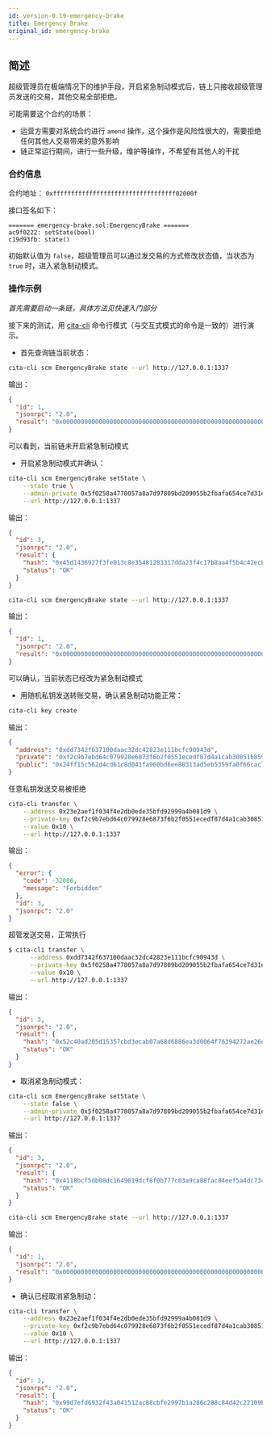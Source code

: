 ```yaml
---
id: version-0.19-emergency-brake
title: Emergency Brake
original_id: emergency-brake
---
```


## 简述

超级管理员在极端情况下的维护手段，开启紧急制动模式后，链上只接收超级管理员发送的交易，其他交易全部拒绝。

可能需要这个合约的场景：

- 运营方需要对系统合约进行 `amend` 操作，这个操作是风险性很大的，需要拒绝任何其他人交易带来的意外影响
- 链正常运行期间，进行一些升级，维护等操作，不希望有其他人的干扰

### 合约信息

合约地址： `0xffffffffffffffffffffffffffffffffff02000f`

接口签名如下：

    ======= emergency-brake.sol:EmergencyBrake =======
    ac9f0222: setState(bool)
    c19d93fb: state()

初始默认值为 `false`，超级管理员可以通过发交易的方式修改状态值，当状态为 `true` 时，进入紧急制动模式。

### 操作示例

_首先需要启动一条链，具体方法见快速入门部分_

接下来的测试，用 [cita-cli](https://github.com/cryptape/cita-cli) 命令行模式（与交互式模式的命令是一致的）进行演示。

- 首先查询链当前状态：

```bash
cita-cli scm EmergencyBrake state --url http://127.0.0.1:1337
```

输出：

```json
{
  "id": 1,
  "jsonrpc": "2.0",
  "result": "0x0000000000000000000000000000000000000000000000000000000000000000"
}
```

可以看到，当前链未开启紧急制动模式

- 开启紧急制动模式并确认：

```bash
cita-cli scm EmergencyBrake setState \
    --state true \
    --admin-private 0x5f0258a4778057a8a7d97809bd209055b2fbafa654ce7d31ec7191066b9225e6 \
    --url http://127.0.0.1:1337
```

输出：

```json
{
  "id": 3,
  "jsonrpc": "2.0",
  "result": {
    "hash": "0x45d1436927f3fe013c8e35481283317dda23f4c17b8aa4f5b4c42ecb2e81c817",
    "status": "OK"
  }
}
```

```bash
cita-cli scm EmergencyBrake state --url http://127.0.0.1:1337
```

输出：

```json
{
  "id": 1,
  "jsonrpc": "2.0",
  "result": "0x0000000000000000000000000000000000000000000000000000000000000001"
}
```

可以确认，当前状态已经改为紧急制动模式

- 用随机私钥发送转账交易，确认紧急制动功能正常：

```bash
cita-cli key create
```

输出：

```json
{
  "address": "0xdd7342f637100daac32dc42823e111bcfc90943d",
  "private": "0xf2c9b7ebd64c079928e6873f6b2f0551ecedf87d4a1cab30851b8592aa4b2396",
  "public": "0x24ff15c562d4cd61c8d041fa960bd6ee88313ad5eb5359fa0f66cac787b3010c8bb2d508ccf218f0ac58b9c318d7ae90508486ad568bf538562831db2da3faea"
}
```

任意私钥发送交易被拒绝

```bash
cita-cli transfer \
    --address 0x23e2aef1f034f4e2db0ede35bfd92999a4b081d9 \
    --private-key 0xf2c9b7ebd64c079928e6873f6b2f0551ecedf87d4a1cab30851b8592aa4b2396 \
    --value 0x10 \
    --url http://127.0.0.1:1337
```

输出：

```json
{
  "error": {
    "code": -32006,
    "message": "Forbidden"
  },
  "id": 3,
  "jsonrpc": "2.0"
}
```

超管发送交易，正常执行

```bash
$ cita-cli transfer \
      --address 0xdd7342f637100daac32dc42823e111bcfc90943d \
      --private-key 0x5f0258a4778057a8a7d97809bd209055b2fbafa654ce7d31ec7191066b9225e6 \
      --value 0x10 \
      --url http://127.0.0.1:1337
```

输出：

```json
{
  "id": 3,
  "jsonrpc": "2.0",
  "result": {
    "hash": "0x52c40ad205d15357cbd3ecab07a68d6886ea3d0064f76394272ae26d955ad231",
    "status": "OK"
  }
}
```

- 取消紧急制动模式：

```bash
cita-cli scm EmergencyBrake setState \
    --state false \
    --admin-private 0x5f0258a4778057a8a7d97809bd209055b2fbafa654ce7d31ec7191066b9225e6 \
    --url http://127.0.0.1:1337
```

输出：

```json
{
  "id": 3,
  "jsonrpc": "2.0",
  "result": {
    "hash": "0x4118bcf5db08dc1649019dcf8f0b777c03a9ca88fac84eef5a4dc734be0c8253",
    "status": "OK"
  }
}
```

```bash
cita-cli scm EmergencyBrake state --url http://127.0.0.1:1337
```

输出：

```json
{
  "id": 1,
  "jsonrpc": "2.0",
  "result": "0x0000000000000000000000000000000000000000000000000000000000000000"
}
```

- 确认已经取消紧急制动：

```bash
cita-cli transfer \
    --address 0x23e2aef1f034f4e2db0ede35bfd92999a4b081d9 \
    --private-key 0xf2c9b7ebd64c079928e6873f6b2f0551ecedf87d4a1cab30851b8592aa4b2396 \
    --value 0x10 \
    --url http://127.0.0.1:1337
```

输出：

```json
{
  "id": 3,
  "jsonrpc": "2.0",
  "result": {
    "hash": "0x99d7efd6932f43a041512ac88cbfe2997b1a286c288c84d42c22109b4a55c819",
    "status": "OK"
  }
}
```
